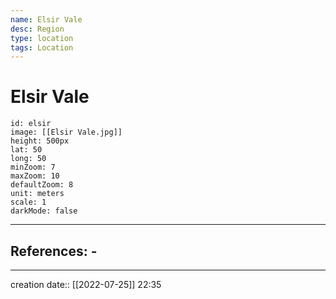 ```yaml
---
name: Elsir Vale
desc: Region
type: location
tags: Location
---
```


# Elsir Vale 
```leaflet
id: elsir
image: [[Elsir Vale.jpg]]
height: 500px
lat: 50
long: 50
minZoom: 7
maxZoom: 10
defaultZoom: 8
unit: meters
scale: 1
darkMode: false
```
___ 
## References: - 
--- 
creation date:: [[2022-07-25]] 22:35